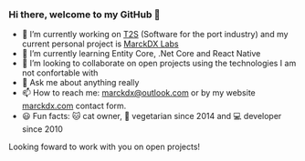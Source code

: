 ### Hi there, welcome to my GitHub 👋

- 🔭 I’m currently working on [T2S](https://www.t2s.com.br) (Software for the port industry) and my current personal project is [MarckDX Labs](https://marckdx.com/en/labs.html)
- 🌱 I’m currently learning Entity Core, .Net Core and React Native
- 👯 I’m looking to collaborate on open projects using the technologies I am not confortable with
- 💬 Ask me about anything really
- 📫 How to reach me: marckdx@outlook.com or by my website [marckdx.com](https://marckdx.com) contact form.
- 😃 Fun facts: 🐱 cat owner, 🍃 vegetarian since 2014 and 💻 developer since 2010

Looking foward to work with you on open projects!
